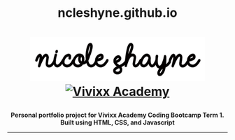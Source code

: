 <h1 align="center">ncleshyne.github.io</h1>
<h1 align="center">

  <a href="https://ncleshyne.github.io" target="_blank"><img width="400" height="100" alt="Nicole Shayne" src="images/l.png"></a>
  <a href="https://vivixxacademy.com/inetcon2017/wp-content/uploads/2017/04/vivixx-academy.png"><img width="200" height="150" src="https://vivixxacademy.com/inetcon2017/wp-content/uploads/2017/04/vivixx-academy.png" alt="Vivixx Academy" />  </a>
</h1>

<p align="center"><b>Personal portfolio project for Vivixx Academy Coding Bootcamp Term 1.<br>
Built using HTML, CSS, and Javascript
</b></p>

---
